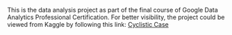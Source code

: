 This is the data analysis project as part of the final course of Google Data Analytics Professional Certification. For better visibility, the project could be viewed from Kaggle by following this link: <a href=https://www.kaggle.com/code/baonguyen17ald/cyclistic-case-bike-sharing-program>Cyclistic Case</a>
